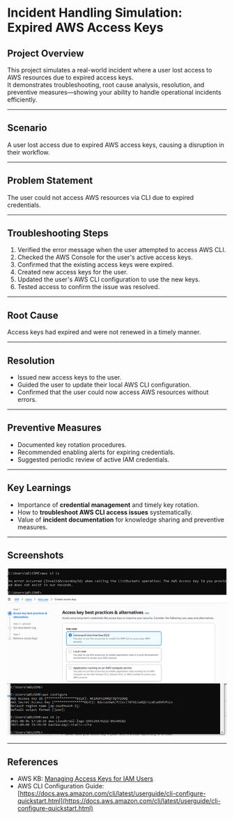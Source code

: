 # Incident Handling Simulation: Expired AWS Access Keys

## Project Overview
This project simulates a real-world incident where a user lost access to AWS resources due to expired access keys.  
It demonstrates troubleshooting, root cause analysis, resolution, and preventive measures—showing your ability to handle operational incidents efficiently.

---

## Scenario
A user lost access due to expired AWS access keys, causing a disruption in their workflow.

---

## Problem Statement
The user could not access AWS resources via CLI due to expired credentials.

---

## Troubleshooting Steps
1. Verified the error message when the user attempted to access AWS CLI.
2. Checked the AWS Console for the user's active access keys.
3. Confirmed that the existing access keys were expired.
4. Created new access keys for the user.
5. Updated the user's AWS CLI configuration to use the new keys.
6. Tested access to confirm the issue was resolved.

---

## Root Cause
Access keys had expired and were not renewed in a timely manner.

---

## Resolution
- Issued new access keys to the user.
- Guided the user to update their local AWS CLI configuration.
- Confirmed that the user could now access AWS resources without errors.

---

## Preventive Measures
- Documented key rotation procedures.
- Recommended enabling alerts for expiring credentials.
- Suggested periodic review of active IAM credentials.

---

## Key Learnings
- Importance of **credential management** and timely key rotation.
- How to **troubleshoot AWS CLI access issues** systematically.
- Value of **incident documentation** for knowledge sharing and preventive measures.

---

## Screenshots
![CLI Error Message](CLIEerror.PNG)
![AWS Console - Access Keys](AccessKey.PNG)  
![Updated CLI Config](CLIupdate.PNG)

---

## References
- AWS KB: [Managing Access Keys for IAM Users](https://docs.aws.amazon.com/IAM/latest/UserGuide/id_credentials_access-keys.html)
- AWS CLI Configuration Guide: [https://docs.aws.amazon.com/cli/latest/userguide/cli-configure-quickstart.html](https://docs.aws.amazon.com/cli/latest/userguide/cli-configure-quickstart.html)
